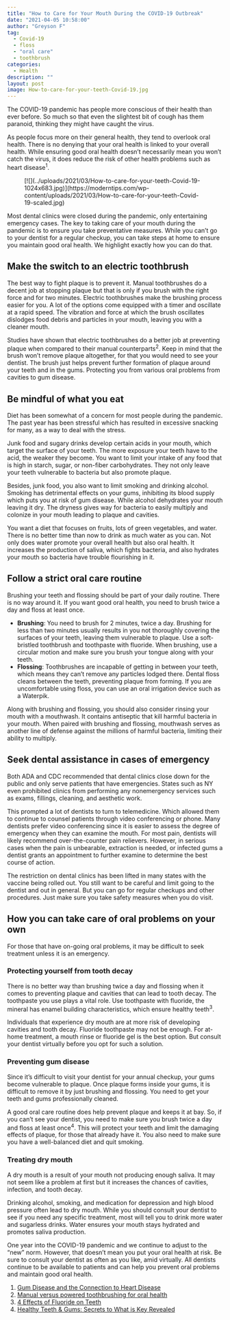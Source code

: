 ```yaml
---
title: "How to Care for Your Mouth During the COVID-19 Outbreak"
date: "2021-04-05 10:58:00"
author: "Greyson F"
tag:
  - Covid-19
  - floss
  - "oral care"
  - toothbrush
categories:
  - Health
description: ""
layout: post
image: How-to-care-for-your-teeth-Covid-19.jpg
---
```


The COVID-19 pandemic has people more conscious of their health than ever before. So much so that even the slightest bit of cough has them paranoid, thinking they might have caught the virus.

As people focus more on their general health, they tend to overlook oral health. There is no denying that your oral health is linked to your overall health. While ensuring good oral health doesn’t necessarily mean you won’t catch the virus, it does reduce the risk of other health problems such as heart disease<sup>1</sup>.

<figure class="wp-block-image size-large">[![](../uploads/2021/03/How-to-care-for-your-teeth-Covid-19-1024x683.jpg)](https://moderntips.com/wp-content/uploads/2021/03/How-to-care-for-your-teeth-Covid-19-scaled.jpg)</figure>Most dental clinics were closed during the pandemic, only entertaining emergency cases. The key to taking care of your mouth during the pandemic is to ensure you take preventative measures. While you can’t go to your dentist for a regular checkup, you can take steps at home to ensure you maintain good oral health. We highlight exactly how you can do that.

## Make the switch to an electric toothbrush

The best way to fight plaque is to prevent it. Manual toothbrushes do a decent job at stopping plaque but that is only if you brush with the right force and for two minutes. Electric toothbrushes make the brushing process easier for you. A lot of the options come equipped with a timer and oscillate at a rapid speed. The vibration and force at which the brush oscillates dislodges food debris and particles in your mouth, leaving you with a cleaner mouth.

Studies have shown that electric toothbrushes do a better job at preventing plaque when compared to their manual counterparts<sup>2</sup>. Keep in mind that the brush won’t remove plaque altogether, for that you would need to see your dentist. The brush just helps prevent further formation of plaque around your teeth and in the gums. Protecting you from various oral problems from cavities to gum disease.

## Be mindful of what you eat

Diet has been somewhat of a concern for most people during the pandemic. The past year has been stressful which has resulted in excessive snacking for many, as a way to deal with the stress.

Junk food and sugary drinks develop certain acids in your mouth, which target the surface of your teeth. The more exposure your teeth have to the acid, the weaker they become. You want to limit your intake of any food that is high in starch, sugar, or non-fiber carbohydrates. They not only leave your teeth vulnerable to bacteria but also promote plaque.

Besides, junk food, you also want to limit smoking and drinking alcohol. Smoking has detrimental effects on your gums, inhibiting its blood supply which puts you at risk of gum disease. While alcohol dehydrates your mouth leaving it dry. The dryness gives way for bacteria to easily multiply and colonize in your mouth leading to plaque and cavities.

You want a diet that focuses on fruits, lots of green vegetables, and water. There is no better time than now to drink as much water as you can. Not only does water promote your overall health but also oral health. It increases the production of saliva, which fights bacteria, and also hydrates your mouth so bacteria have trouble flourishing in it.

## Follow a strict oral care routine

Brushing your teeth and flossing should be part of your daily routine. There is no way around it. If you want good oral health, you need to brush twice a day and floss at least once.

- **Brushing**: You need to brush for 2 minutes, twice a day. Brushing for less than two minutes usually results in you not thoroughly covering the surfaces of your teeth, leaving them vulnerable to plaque. Use a soft-bristled toothbrush and toothpaste with fluoride. When brushing, use a circular motion and make sure you brush your tongue along with your teeth.
- **Flossing**: Toothbrushes are incapable of getting in between your teeth, which means they can’t remove any particles lodged there. Dental floss cleans between the teeth, preventing plaque from forming. If you are uncomfortable using floss, you can use an oral irrigation device such as a Waterpik.

Along with brushing and flossing, you should also consider rinsing your mouth with a mouthwash. It contains antiseptic that kill harmful bacteria in your mouth. When paired with brushing and flossing, mouthwash serves as another line of defense against the millions of harmful bacteria, limiting their ability to multiply.

## Seek dental assistance in cases of emergency

Both ADA and CDC recommended that dental clinics close down for the public and only serve patients that have emergencies. States such as NY even prohibited clinics from performing any nonemergency services such as exams, fillings, cleaning, and aesthetic work.

This prompted a lot of dentists to turn to telemedicine. Which allowed them to continue to counsel patients through video conferencing or phone. Many dentists prefer video conferencing since it is easier to assess the degree of emergency when they can examine the mouth. For most pain, dentists will likely recommend over-the-counter pain relievers. However, in serious cases when the pain is unbearable, extraction is needed, or infected gums a dentist grants an appointment to further examine to determine the best course of action.

The restriction on dental clinics has been lifted in many states with the vaccine being rolled out. You still want to be careful and limit going to the dentist and out in general. But you can go for regular checkups and other procedures. Just make sure you take safety measures when you do visit.

## How you can take care of oral problems on your own

For those that have on-going oral problems, it may be difficult to seek treatment unless it is an emergency.

### Protecting yourself from tooth decay

There is no better way than brushing twice a day and flossing when it comes to preventing plaque and cavities that can lead to tooth decay. The toothpaste you use plays a vital role. Use toothpaste with fluoride, the mineral has enamel building characteristics, which ensure healthy teeth<sup>3</sup>.

Individuals that experience dry mouth are at more risk of developing cavities and tooth decay. Fluoride toothpaste may not be enough. For at-home treatment, a mouth rinse or fluoride gel is the best option. But consult your dentist virtually before you opt for such a solution.

### Preventing gum disease

Since it’s difficult to visit your dentist for your annual checkup, your gums become vulnerable to plaque. Once plaque forms inside your gums, it is difficult to remove it by just brushing and flossing. You need to get your teeth and gums professionally cleaned.

A good oral care routine does help prevent plaque and keeps it at bay. So, if you can’t see your dentist, you need to make sure you brush twice a day and floss at least once<sup>4</sup>. This will protect your teeth and limit the damaging effects of plaque, for those that already have it. You also need to make sure you have a well-balanced diet and quit smoking.

### Treating dry mouth

A dry mouth is a result of your mouth not producing enough saliva. It may not seem like a problem at first but it increases the chances of cavities, infection, and tooth decay.

Drinking alcohol, smoking, and medication for depression and high blood pressure often lead to dry mouth. While you should consult your dentist to see if you need any specific treatment, most will tell you to drink more water and sugarless drinks. Water ensures your mouth stays hydrated and promotes saliva production.

One year into the COVID-19 pandemic and we continue to adjust to the “new” norm. However, that doesn’t mean you put your oral health at risk. Be sure to consult your dentist as often as you like, amid virtually. All dentists continue to be available to patients and can help you prevent oral problems and maintain good oral health.

1. [Gum Disease and the Connection to Heart Disease](https://www.health.harvard.edu/diseases-and-conditions/gum-disease-and-the-connection-to-heart-disease)
2. [Manual versus powered toothbrushing for oral health](https://pubmed.ncbi.nlm.nih.gov/12535436/#:~:text=Brushes%20that%20worked%20with%20a,%2D0.72%2C%20%2D0.15)
3. [4 Effects of Fluoride on Teeth](https://www.nap.edu/read/11571/chapter/6)
4. [Healthy Teeth &amp; Gums: Secrets to What is Key Revealed](https://vipcaredental.com/blog/healthy-teeth-and-gums-secrets-to-what-is-key-revealed/)
